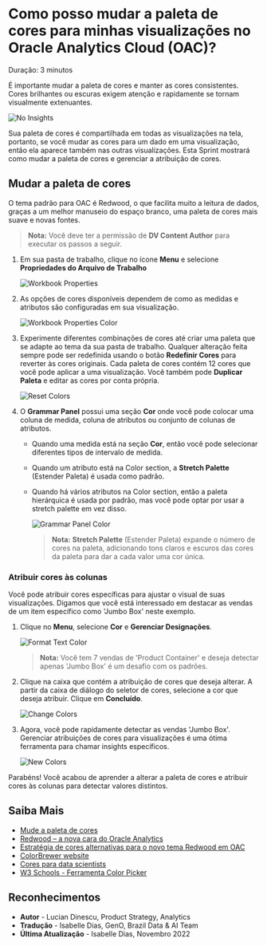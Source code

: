 # Como posso mudar a paleta de cores para minhas visualizações no Oracle Analytics Cloud (OAC)?

Duração: 3 minutos

É importante mudar a paleta de cores e manter as cores consistentes. Cores brilhantes ou escuras exigem atenção e rapidamente se tornam visualmente extenuantes.

   ![No Insights](images/color-redwood-vs-neon.png)

Sua paleta de cores é compartilhada em todas as visualizações na tela, portanto, se você mudar as cores para um dado em uma visualização, então ela aparece também nas outras visualizações. Esta Sprint mostrará como mudar a paleta de cores e gerenciar a atribuição de cores.

## Mudar a paleta de cores

O tema padrão para OAC é Redwood, o que facilita muito a leitura de dados, graças a um melhor manuseio do espaço branco, uma paleta de cores mais suave e novas fontes.
   > **Nota:** Você deve ter a permissão de **DV Content Author** para executar os passos a seguir.

1. Em sua pasta de trabalho, clique no ícone **Menu** e selecione **Propriedades do Arquivo de Trabalho**

   ![Workbook Properties](images/workbook-properties.png)  

2. As opções de cores disponíveis dependem de como as medidas e atributos são configuradas em sua visualização.

   ![Workbook Properties Color](images/workbook-properties-color.png)

3. Experimente diferentes combinações de cores até criar uma paleta que se adapte ao tema da sua pasta de trabalho. Qualquer alteração feita sempre pode ser redefinida usando o botão **Redefinir Cores** para reverter às cores originais. Cada paleta de cores contém 12 cores que você pode aplicar a uma visualização. Você também pode **Duplicar Paleta** e editar as cores por conta própria.

    ![Reset Colors](images/reset-colors.png)   

4. O **Grammar Panel** possui uma seção **Cor** onde você pode colocar uma coluna de medida, coluna de atributos ou conjunto de colunas de atributos.
   - Quando uma medida está na seção **Cor**, então você pode selecionar diferentes tipos de intervalo de medida.
   - Quando um atributo está na Color section, a **Stretch Palette** (Estender Paleta) é usada como padrão.
   - Quando há vários atributos na Color section, então a paleta hierárquica é usada por padrão, mas você pode optar por usar a stretch palette em vez disso.

     ![Grammar Panel Color](images/grammar-panel-color.png)

      >**Nota:** **Stretch Palette** (Estender Paleta) expande o número de cores na paleta, adicionando tons claros e escuros das cores da paleta para dar a cada valor uma cor única.

### Atribuir cores às colunas
Você pode atribuir cores específicas para ajustar o visual de suas visualizações. Digamos que você está interessado em destacar as vendas de um item específico como 'Jumbo Box' neste exemplo.

1. Clique no **Menu**, selecione **Cor** e **Gerenciar Designações**.

   ![Format Text Color](images/manage-assignments.png)  
     > **Nota:** Você tem 7 vendas de 'Product Container' e deseja detectar apenas 'Jumbo Box' é um desafio com os padrões.

2. Clique na caixa que contém a atribuição de cores que deseja alterar. A partir da caixa de diálogo do seletor de cores, selecione a cor que deseja atribuir. Clique em **Concluído**.

   ![Change Colors](images/manage-assignments-change.png)   

6. Agora, você pode rapidamente detectar as vendas 'Jumbo Box'. Gerenciar atribuições de cores para visualizações é uma ótima ferramenta para chamar insights específicos.

   ![New Colors](images/manage-assignments-new.png)  


Parabéns! Você acabou de aprender a alterar a paleta de cores e atribuir cores às colunas para detectar valores distintos.

## Saiba Mais
* [Mude a paleta de cores](https://docs.oracle.com/en/cloud/paas/analytics-cloud/acubi/apply-color-visualizations.html#GUID-408A711F-6C66-4126-BBFF-46926128A91D)
* [Redwood – a nova cara do Oracle Analytics](https://blogs.oracle.com/analytics/post/redwood-is-coming-to-oracle-analytics)
* [Estratégia de cores alternativas para o novo tema Redwood em OAC](https://vlamis.com/alternative-color-strategies-for-the-new-redwood-theme-in-oac/)
* [ColorBrewer website](http://colorbrewer2.org/)
* [Cores para data scientists](https://medialab.github.io/iwanthue/)
* [W3 Schools - Ferramenta Color Picker](https://www.w3schools.com/colors/colors_picker.asp)

## Reconhecimentos
* **Autor** - Lucian Dinescu, Product Strategy, Analytics
* **Tradução** - Isabelle Dias, GenO, Brazil Data & AI Team
* **Última Atualização** - Isabelle Dias,  Novembro 2022

